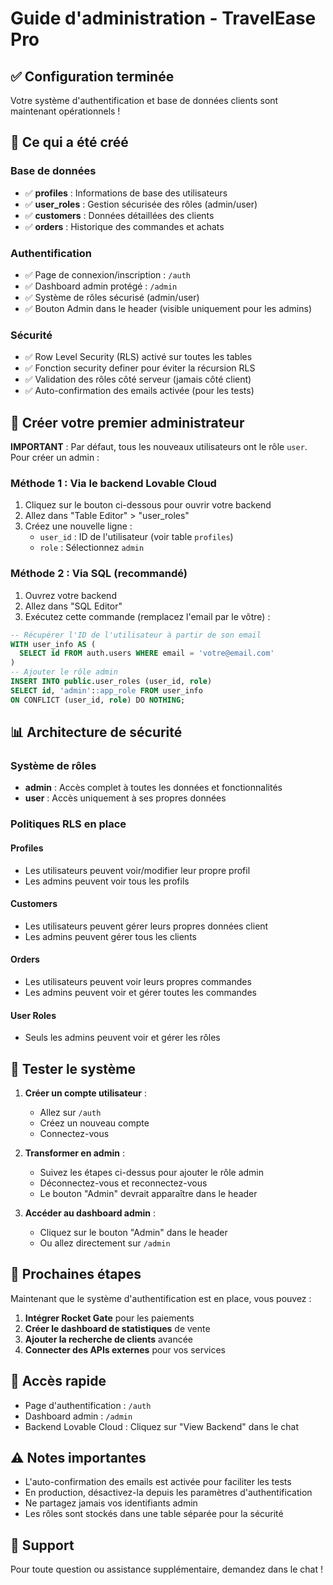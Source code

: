 # Guide d'administration - TravelEase Pro

## ✅ Configuration terminée

Votre système d'authentification et base de données clients sont maintenant opérationnels !

## 🎯 Ce qui a été créé

### Base de données
- ✅ **profiles** : Informations de base des utilisateurs
- ✅ **user_roles** : Gestion sécurisée des rôles (admin/user)
- ✅ **customers** : Données détaillées des clients
- ✅ **orders** : Historique des commandes et achats

### Authentification
- ✅ Page de connexion/inscription : `/auth`
- ✅ Dashboard admin protégé : `/admin`
- ✅ Système de rôles sécurisé (admin/user)
- ✅ Bouton Admin dans le header (visible uniquement pour les admins)

### Sécurité
- ✅ Row Level Security (RLS) activé sur toutes les tables
- ✅ Fonction security definer pour éviter la récursion RLS
- ✅ Validation des rôles côté serveur (jamais côté client)
- ✅ Auto-confirmation des emails activée (pour les tests)

## 🔐 Créer votre premier administrateur

**IMPORTANT** : Par défaut, tous les nouveaux utilisateurs ont le rôle `user`. Pour créer un admin :

### Méthode 1 : Via le backend Lovable Cloud

1. Cliquez sur le bouton ci-dessous pour ouvrir votre backend
2. Allez dans "Table Editor" > "user_roles"
3. Créez une nouvelle ligne :
   - `user_id` : ID de l'utilisateur (voir table `profiles`)
   - `role` : Sélectionnez `admin`

### Méthode 2 : Via SQL (recommandé)

1. Ouvrez votre backend
2. Allez dans "SQL Editor"
3. Exécutez cette commande (remplacez l'email par le vôtre) :

```sql
-- Récupérer l'ID de l'utilisateur à partir de son email
WITH user_info AS (
  SELECT id FROM auth.users WHERE email = 'votre@email.com'
)
-- Ajouter le rôle admin
INSERT INTO public.user_roles (user_id, role)
SELECT id, 'admin'::app_role FROM user_info
ON CONFLICT (user_id, role) DO NOTHING;
```

## 📊 Architecture de sécurité

### Système de rôles
- **admin** : Accès complet à toutes les données et fonctionnalités
- **user** : Accès uniquement à ses propres données

### Politiques RLS en place

#### Profiles
- Les utilisateurs peuvent voir/modifier leur propre profil
- Les admins peuvent voir tous les profils

#### Customers
- Les utilisateurs peuvent gérer leurs propres données client
- Les admins peuvent gérer tous les clients

#### Orders
- Les utilisateurs peuvent voir leurs propres commandes
- Les admins peuvent voir et gérer toutes les commandes

#### User Roles
- Seuls les admins peuvent voir et gérer les rôles

## 🧪 Tester le système

1. **Créer un compte utilisateur** :
   - Allez sur `/auth`
   - Créez un nouveau compte
   - Connectez-vous

2. **Transformer en admin** :
   - Suivez les étapes ci-dessus pour ajouter le rôle admin
   - Déconnectez-vous et reconnectez-vous
   - Le bouton "Admin" devrait apparaître dans le header

3. **Accéder au dashboard admin** :
   - Cliquez sur le bouton "Admin" dans le header
   - Ou allez directement sur `/admin`

## 🚀 Prochaines étapes

Maintenant que le système d'authentification est en place, vous pouvez :

1. **Intégrer Rocket Gate** pour les paiements
2. **Créer le dashboard de statistiques** de vente
3. **Ajouter la recherche de clients** avancée
4. **Connecter des APIs externes** pour vos services

## 🔗 Accès rapide

- Page d'authentification : `/auth`
- Dashboard admin : `/admin`
- Backend Lovable Cloud : Cliquez sur "View Backend" dans le chat

## ⚠️ Notes importantes

- L'auto-confirmation des emails est activée pour faciliter les tests
- En production, désactivez-la depuis les paramètres d'authentification
- Ne partagez jamais vos identifiants admin
- Les rôles sont stockés dans une table séparée pour la sécurité

## 📝 Support

Pour toute question ou assistance supplémentaire, demandez dans le chat !
